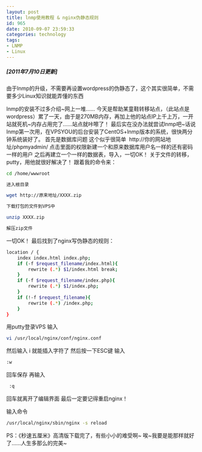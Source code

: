 ```yaml
---
layout: post
title: lnmp使用教程 & nginx伪静态规则
id: 965
date: 2010-09-07 23:59:33
categories: technology
tags:
- LNMP
- Linux
---
```


##### [2011年7月10日更新]

由于lnmp的升级，不需要再设置wordpress的伪静态了，这个其实很简单，不需要多少Linux知识就能弄懂的东西<!-- more -->

lnmp的安装不过多介绍~网上一堆…… 今天是帮助某童鞋转移站点，（此站点是wordpress）累了一天，由于是270MB内存，再加上他的站点IP上千上万，一开站就死机~内存占用完了……站点就咔嚓了！ 最后实在没办法就尝试lnmp吧~话说lnmp第一次用，在VPSYOU的后台安装了CentOS+lnmp版本的系统，很快两分钟系统装好了。 首先是数据库问题 这个似乎很简单  http://你的网站地址/phpmyadmin/ 点击里面的权限新建一个和原来数据库用户名一样的还有密码一样的用户 之后再建立一个一样的数据表，导入，一切OK！ 关于文件的转移，putty，用他就很好解决了！ 跟着我的命令来： 



``` bash
cd /home/wwwroot

进入根目录

wget http://原来地址/XXXX.zip

下载打包的文件到VPS中

unzip XXXX.zip

解压zip文件
```

一切OK！ 最后找到了nginx写伪静态的规则：

``` bash
location / {    
    index index.html index.php;
    if (-f $request_filename/index.html){
        rewrite (.*) $1/index.html break;
    }
    if (-f $request_filename/index.php){
        rewrite (.*) $1/index.php;
    }
    if (!-f $request_filename){
        rewrite (.*) /index.php;
    }
}
```

用putty登录VPS 输入 

``` bash
vi /usr/local/nginx/conf/nginx.conf
```



然后输入 i 就能插入字符了 然后按一下ESC键 输入 

``` bash
:w
```



回车保存 再输入 

``` bash
 :q
```



回车就离开了编辑界面 最后一定要记得重启nginx！ 

输入命令 

``` bash
/usr/local/nginx/sbin/nginx -s reload
```



PS：《秒速五厘米》高清版下载完了，有些小小的难受啊~ 唉~我要是能那样就好了……人生多那么的完美~